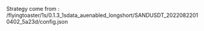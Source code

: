 Strategy come from : /flyingtoaster/1s/0.1.3_1sdata_auenabled_longshort/SANDUSDT_20220822010402_5a23d/config.json